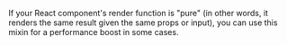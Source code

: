 If your React component's render function is "pure" (in other words, it renders the same result given the same props or input), you can use this mixin for a performance boost in some cases.
